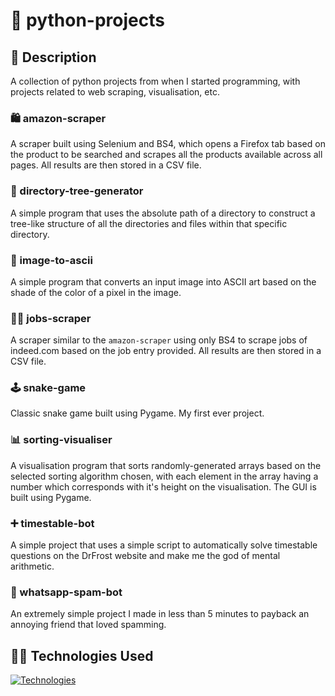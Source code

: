 # 🐍 python-projects

## 📃 Description
A collection of python projects from when I started programming, with projects related to web scraping, visualisation, etc.

### 🛍 amazon-scraper
A scraper built using Selenium and BS4, which opens a Firefox tab based on the product to be searched and scrapes all the products available across all pages. All results are then stored in a CSV file.

### 📁 directory-tree-generator
A simple program that uses the absolute path of a directory to construct a tree-like structure of all the directories and files within that specific directory.

### 🎨 image-to-ascii
A simple program that converts an input image into ASCII art based on the shade of the color of a pixel in the image.

### 👨‍🏭 jobs-scraper
A scraper similar to the ```amazon-scraper``` using only BS4 to scrape jobs of indeed.com based on the job entry provided. All results are then stored in a CSV file.

### 🕹 snake-game
Classic snake game built using Pygame. My first ever project.

### 📊 sorting-visualiser
A visualisation program that sorts randomly-generated arrays based on the selected sorting algorithm chosen, with each element in the array having a number which corresponds with it's height on the visualisation. The GUI is built using Pygame.

### ➕ timestable-bot
A simple project that uses a simple script to automatically solve timestable questions on the DrFrost website and make me the god of mental arithmetic.

### 💬 whatsapp-spam-bot
An extremely simple project I made in less than 5 minutes to payback an annoying friend that loved spamming.

## 👩‍💻 Technologies Used
[![Technologies](https://skillicons.dev/icons?i=python,selenium&theme=dark)](https://skillicons.dev)
